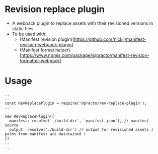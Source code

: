 # Revision replace plugin
- A webpack plugin to replace assets with their revisioned versions in static files
- To be used with:
  - (Manifest revision plugin)[https://github.com/nickjj/manifest-revision-webpack-plugin]
  - (Manifest format helper)[https://www.npmjs.com/package/@practo/manifest-revision-formatter-webpack]

# Usage
```
..
..
const RevReplacePlugin = require('@practo/rev-replace-plugin');
..
..
new RevReplacePlugin({
  manifest: resolve('./build-dir', 'manifest.json'), // manifest source
  output: resolve('./build-dir') // output for revisioned assets ( paths from manifest are maintained )
})
..
..

```
